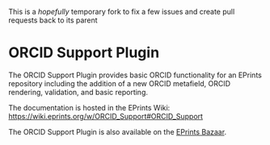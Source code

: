 This is a *hopefully* temporary fork to fix a few issues and create pull requests back to its parent

# ORCID Support Plugin

The ORCID Support Plugin provides basic ORCID functionality for an EPrints repository
including the addition of a new ORCID metafield, ORCID rendering, validation, and basic reporting.

The documentation is hosted in the EPrints Wiki: https://wiki.eprints.org/w/ORCID_Support#ORCID_Support

The ORCID Support Plugin is also available on the [EPrints Bazaar](http://bazaar.eprints.org/).

